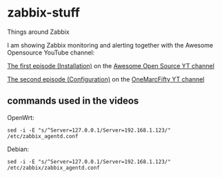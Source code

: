 # zabbix-stuff
Things around Zabbix

I am showing Zabbix monitoring and alerting together with the Awesome Opensource YouTube channel:

[The first episode (Installation)](https://youtu.be/ec2G1PeLS5k) on the [Awesome Open Source YT channel](https://www.youtube.com/c/AwesomeOpenSource)

[The second episode (Configuration)](https://www.youtube.com/watch?v=DFdDEf5iib4) on the [OneMarcFifty YT channel](https://www.youtube.com/c/OneMarcFifty)

## commands used in the videos

OpenWrt: 

    sed -i -E "s/^Server=127.0.0.1/Server=192.168.1.123/" /etc/zabbix_agentd.conf

Debian:  

    sed -i -E "s/^Server=127.0.0.1/Server=192.168.1.123/" /etc/zabbix/zabbix_agentd.conf


